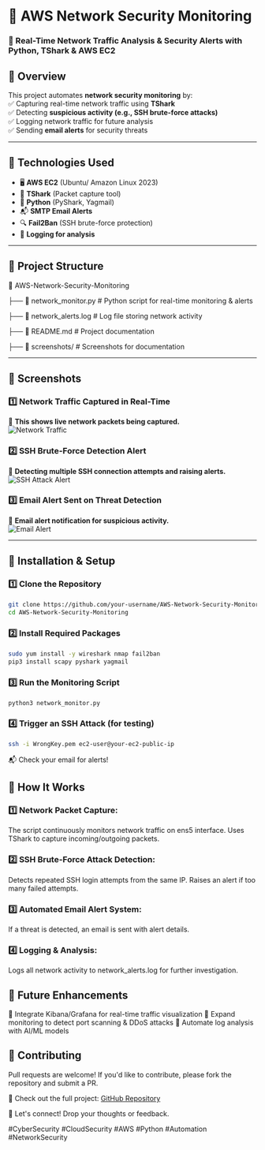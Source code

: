 # 🚀 AWS Network Security Monitoring  

### 📡 Real-Time Network Traffic Analysis & Security Alerts with Python, TShark & AWS EC2  

## 🔹 Overview  
This project automates **network security monitoring** by:  
✅ Capturing real-time network traffic using **TShark**  
✅ Detecting **suspicious activity (e.g., SSH brute-force attacks)**  
✅ Logging network traffic for future analysis  
✅ Sending **email alerts** for security threats  

---

## 🔹 Technologies Used  
- 🖥️ **AWS EC2** (Ubuntu/ Amazon Linux 2023)  
- 📡 **TShark** (Packet capture tool)  
- 🐍 **Python** (PyShark, Yagmail)  
- 📬 **SMTP Email Alerts**  
- 🔍 **Fail2Ban** (SSH brute-force protection)  
- 📝 **Logging for analysis**  

---

## 🔹 Project Structure  
📂 AWS-Network-Security-Monitoring

├── 📄 network_monitor.py # Python script for real-time monitoring & alerts

├── 📄 network_alerts.log # Log file storing network activity

├── 📄 README.md # Project documentation

├── 📁 screenshots/ # Screenshots for documentation

---

## 🔹 Screenshots  
### 1️⃣ Network Traffic Captured in Real-Time  
📌 **This shows live network packets being captured.**  
![Network Traffic](<img src="screenshots/network_traffic.png" alt="Network Traffic" width="700"/>)  

### 2️⃣ SSH Brute-Force Detection Alert  
📌 **Detecting multiple SSH connection attempts and raising alerts.**  
![SSH Attack Alert](<img src="screenshots/SSH_Brute-Force.png" alt="Network Traffic" width="700"/>)  

### 3️⃣ Email Alert Sent on Threat Detection  
📌 **Email alert notification for suspicious activity.**  
![Email Alert](<img src="screenshots/email_alert.png" alt="Network Traffic" width="700"/>)  
 

---

## 🔹 Installation & Setup  
### 1️⃣ Clone the Repository  
```bash
git clone https://github.com/your-username/AWS-Network-Security-Monitoring.git
cd AWS-Network-Security-Monitoring
```
### 2️⃣ Install Required Packages
```bash
sudo yum install -y wireshark nmap fail2ban  
pip3 install scapy pyshark yagmail
```
### 3️⃣ Run the Monitoring Script
```bash
python3 network_monitor.py
```
### 4️⃣ Trigger an SSH Attack (for testing)
```bash
ssh -i WrongKey.pem ec2-user@your-ec2-public-ip
```
📬 Check your email for alerts!

## 🔹 How It Works

### 1️⃣ Network Packet Capture:

The script continuously monitors network traffic on ens5 interface.
Uses TShark to capture incoming/outgoing packets.

### 2️⃣ SSH Brute-Force Attack Detection:

Detects repeated SSH login attempts from the same IP.
Raises an alert if too many failed attempts.

### 3️⃣ Automated Email Alert System:

If a threat is detected, an email is sent with alert details.

### 4️⃣ Logging & Analysis:

Logs all network activity to network_alerts.log for further investigation.

## 🔹 Future Enhancements

🚀 Integrate Kibana/Grafana for real-time traffic visualization
🚀 Expand monitoring to detect port scanning & DDoS attacks
🚀 Automate log analysis with AI/ML models

## 🔹 Contributing

Pull requests are welcome! If you'd like to contribute, please fork the repository and submit a PR.

🔗 Check out the full project: [GitHub Repository](https://github.com/vahin-git/AWS-Network-Security-Monitoring)


📢 Let's connect! Drop your thoughts or feedback.


#CyberSecurity #CloudSecurity #AWS #Python #Automation #NetworkSecurity
